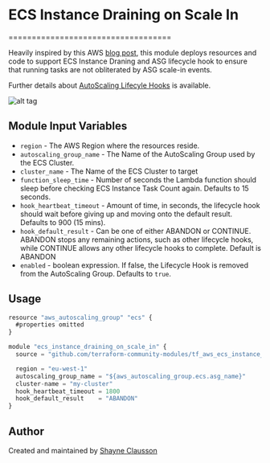 # ECS Instance Draining on Scale In
===================================

Heavily inspired by this AWS [blog post](https://aws.amazon.com/blogs/compute/how-to-automate-container-instance-draining-in-amazon-ecs/), this module deploys resources and code to support ECS Instance Draning and ASG lifecycle hook to ensure that running tasks are not obliterated by ASG scale-in events.

Further details about [AutoScaling Lifecyle Hooks](http://docs.aws.amazon.com/autoscaling/latest/userguide/lifecycle-hooks.html) is available.

![alt tag](https://s3.amazonaws.com/chrisb/Architecture.png)


Module Input Variables
----------------------

- `region` - The AWS Region where the resources reside.
- `autoscaling_group_name` - The Name of the AutoScaling Group used by the ECS Cluster.
- `cluster_name` - The Name of the ECS Cluster to target
- `function_sleep_time` - Number of seconds the Lambda function should sleep before checking ECS Instance Task Count again. Defaults to 15 seconds.
- `hook_heartbeat_timeout` - Amount of time, in seconds, the lifecycle hook should wait before giving up and moving onto the default result. Defaults to 900 (15 mins).
- `hook_default_result` - Can be one of either ABANDON or CONTINUE. ABANDON stops any remaining actions, such as other lifecycle hooks, while CONTINUE allows any other lifecycle hooks to complete. Default is ABANDON
- `enabled` - boolean expression. If false, the Lifecycle Hook is removed from the AutoScaling Group. Defaults to `true`.

Usage
-----

```js
resource "aws_autoscaling_group" "ecs" {
  #properties omitted
}

module "ecs_instance_draining_on_scale_in" {
  source = "github.com/terraform-community-modules/tf_aws_ecs_instance_draining_on_scale_in"

  region = "eu-west-1"
  autoscaling_group_name = "${aws_autoscaling_group.ecs.asg_name}"
  cluster-name = "my-cluster"
  hook_heartbeat_timeout = 1800
  hook_default_result    = "ABANDON"
}
```

Author
------
Created and maintained by [Shayne Clausson](https://github.com/sclausson)
